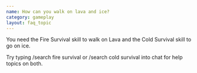```yaml
---
name: How can you walk on lava and ice?
category: gameplay
layout: faq_topic
---
```

You need the Fire Survival skill to walk on Lava and the Cold Survival skill to go on ice.

Try typing /search fire survival or /search cold survival into chat for help topics on both.